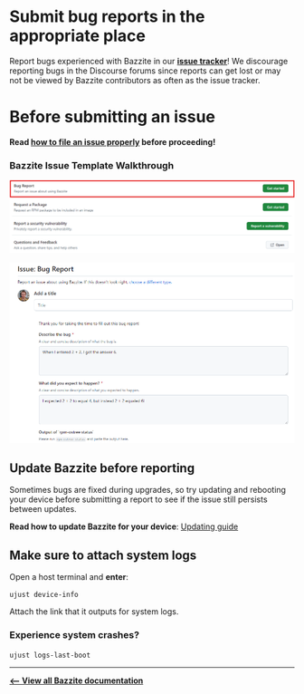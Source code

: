 <!-- ANCHOR: METADATA -->
<!--{"url_discourse": "https://universal-blue.discourse.group/docs?topic=3402", "fetched_at": "2024-09-03 16:43:15.937921+00:00"}-->
<!-- ANCHOR_END: METADATA -->

# Submit bug reports in the appropriate place
Report bugs experienced with Bazzite in our [**issue tracker**](https://github.com/ublue-os/bazzite/issues)!  We discourage reporting bugs in the Discourse forums since reports can get lost or may not be viewed by Bazzite contributors as often as the issue tracker.

# Before submitting an issue

**Read [how to file an issue properly](https://universal-blue.discourse.group/docs?topic=1470) before proceeding!**

### **Bazzite Issue Template Walkthrough**

![Bug report|690x174](../img/Bug_report.png)


![Template|690x436](../img/Bug_report_template.png)


## Update Bazzite before reporting

Sometimes bugs are fixed during upgrades, so try updating and rebooting your device before submitting a report to see if the issue still persists between updates.

**Read how to update Bazzite for your device**:
[Updating guide](../Installing_and_Managing_Software/Updates_Rollbacks_and_Rebasing/updating_guide.md)

## Make sure to attach system logs
Open a host terminal and **enter**:
```
ujust device-info
```
Attach the link that it outputs for system logs.

### Experience system crashes?
```command
ujust logs-last-boot
```

<hr>

[**<-- View all Bazzite documentation**](https://docs.bazzite.gg)

